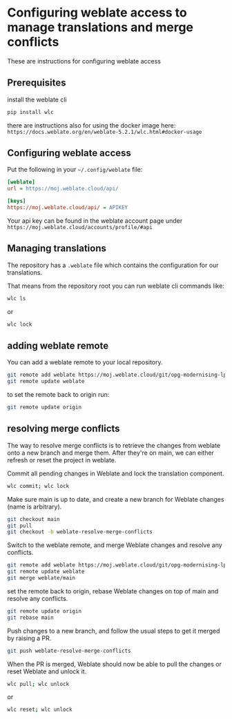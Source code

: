 # Configuring weblate access to manage translations and merge conflicts

These are instructions for configuring weblate access

## Prerequisites

install the weblate cli

```sh
pip install wlc
```

there are instructions also for using the docker image here: `https://docs.weblate.org/en/weblate-5.2.1/wlc.html#docker-usage`

## Configuring weblate access

Put the following in your `~/.config/weblate` file:

```ini
[weblate]
url = https://moj.weblate.cloud/api/

[keys]
https://moj.weblate.cloud/api/ = APIKEY
```

Your api key can be found in the weblate account page under `https://moj.weblate.cloud/accounts/profile/#api`

## Managing translations

The repository has a `.weblate` file which contains the configuration for our translations.

That means from the repository root you can run weblate cli commands like:

```sh
wlc ls
```

or

```sh
wlc lock
```

## adding weblate remote

You can add a weblate remote to your local repository.

```sh
git remote add weblate https://moj.weblate.cloud/git/opg-modernising-lpa/opg-modernising-lpa/
git remote update weblate
```

to set the remote back to origin run:

```sh
git remote update origin
```

## resolving merge conflicts

The way to resolve merge conflicts is to retrieve the changes from weblate onto a new branch and merge them. After they're on main, we can either refresh or reset the project in weblate.

Commit all pending changes in Weblate and lock the translation component.

```sh
wlc commit; wlc lock
```

Make sure main is up to date, and create a new branch for Weblate changes (name is arbitrary).

```sh
git checkout main
git pull
git checkout -b weblate-resolve-merge-conflicts
```

Switch to the weblate remote, and merge Weblate changes and resolve any conflicts.

```sh
git remote add weblate https://moj.weblate.cloud/git/opg-modernising-lpa/opg-modernising-lpa/
git remote update weblate
git merge weblate/main
```

set the remote back to origin, rebase Weblate changes on top of main and resolve any conflicts.

```sh
git remote update origin
git rebase main
```

Push changes to a new branch, and follow the usual steps to get it merged by raising a PR.

```sh
git push weblate-resolve-merge-conflicts
```

When the PR is merged, Weblate should now be able to pull the changes or reset Weblate and unlock it.

```sh
wlc pull; wlc unlock
```

or

```sh
wlc reset; wlc unlock
```
